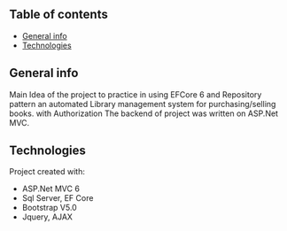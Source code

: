 ## Table of contents 
* [General info](#general-info)
* [Technologies](#Technologies)


## General info
Main Idea of the project to practice in using EFCore 6 and Repository pattern
an automated Library management system for purchasing/selling books. with Authorization 
The backend of project was written on ASP.Net MVC.



## Technologies
Project created with:

* ASP.Net MVC 6
* Sql Server, EF Core
* Bootstrap V5.0
* Jquery, AJAX



